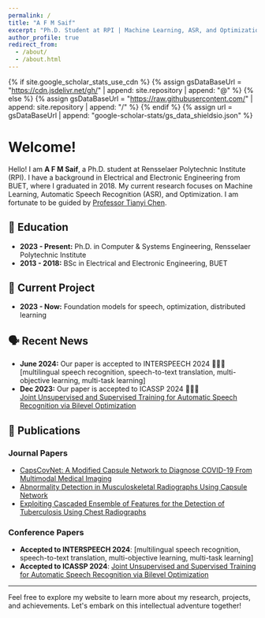```yaml
---
permalink: /
title: "A F M Saif"
excerpt: "Ph.D. Student at RPI | Machine Learning, ASR, and Optimization Enthusiast"
author_profile: true
redirect_from: 
  - /about/
  - /about.html
---
```


{% if site.google_scholar_stats_use_cdn %}
{% assign gsDataBaseUrl = "https://cdn.jsdelivr.net/gh/" | append: site.repository | append: "@" %}
{% else %}
{% assign gsDataBaseUrl = "https://raw.githubusercontent.com/" | append: site.repository | append: "/" %}
{% endif %}
{% assign url = gsDataBaseUrl | append: "google-scholar-stats/gs_data_shieldsio.json" %}

<span class='anchor' id='about-me'></span>

# Welcome!

Hello! I am **A F M Saif**, a Ph.D. student at Rensselaer Polytechnic Institute (RPI). I have a background in Electrical and Electronic Engineering from BUET, where I graduated in 2018. My current research focuses on Machine Learning, Automatic Speech Recognition (ASR), and Optimization. I am fortunate to be guided by [Professor Tianyi Chen](https://chentianyi1991.github.io/index.html).

## 📖 Education

- **2023 - Present:** Ph.D. in Computer & Systems Engineering, Rensselaer Polytechnic Institute
- **2013 - 2018:** BSc in Electrical and Electronic Engineering, BUET

## 💬 Current Project

- **2023 - Now:** Foundation models for speech, optimization, distributed learning

## 🗣️ Recent News

- **June 2024:** Our paper is accepted to INTERSPEECH 2024 🥳🥳🥳  
  [multilingual speech recognition, speech-to-text translation, multi-objective learning, multi-task learning]
- **Dec 2023:** Our paper is accepted to ICASSP 2024 🥳🥳🥳  
  [Joint Unsupervised and Supervised Training for Automatic Speech Recognition via Bilevel Optimization](https://arxiv.org/abs/2401.06980)

## 📝 Publications 

### Journal Papers
- [CapsCovNet: A Modified Capsule Network to Diagnose COVID-19 From Multimodal Medical Imaging](https://ieeexplore.ieee.org/abstract/document/9514545)
- [Abnormality Detection in Musculoskeletal Radiographs Using Capsule Network](https://ieeexplore.ieee.org/abstract/document/8736807)
- [Exploiting Cascaded Ensemble of Features for the Detection of Tuberculosis Using Chest Radiographs](https://ieeexplore.ieee.org/abstract/document/9511553)

### Conference Papers
- **Accepted to INTERSPEECH 2024**: [multilingual speech recognition, speech-to-text translation, multi-objective learning, multi-task learning]
- **Accepted to ICASSP 2024**: [Joint Unsupervised and Supervised Training for Automatic Speech Recognition via Bilevel Optimization](https://arxiv.org/abs/2401.06980)

---

Feel free to explore my website to learn more about my research, projects, and achievements. Let's embark on this intellectual adventure together!
